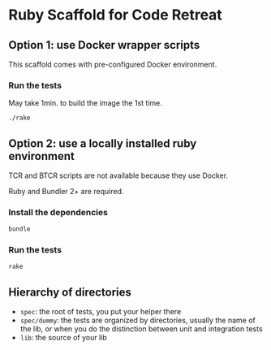 # Ruby Scaffold for Code Retreat

## Option 1: use Docker wrapper scripts

This scaffold comes with pre-configured Docker environment.

### Run the tests 
May take 1min. to build the image the 1st time.
```bash
./rake
```

## Option 2: use a locally installed ruby environment
TCR and BTCR scripts are not available because they use Docker.

Ruby and Bundler 2+ are required.
### Install the dependencies

```Bash
bundle
```

### Run the tests

```Bash
rake
```

## Hierarchy of directories

* `spec`: the root of tests, you put your helper there
* `spec/dummy`: the tests are organized by directories, usually the name of
  the lib, or when you do the distinction between unit and integration tests
* `lib`: the source of your lib
